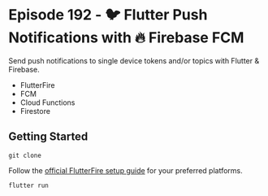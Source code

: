 # Episode 192 - 🐦 Flutter Push Notifications with 🔥 Firebase FCM 

Send push notifications to single device tokens and/or topics with Flutter & Firebase. 

- FlutterFire
- FCM
- Cloud Functions
- Firestore

## Getting Started

```
git clone
```

Follow the [official FlutterFire setup guide](https://firebase.google.com/docs/flutter/setup) for your preferred platforms. 

```
flutter run
```
